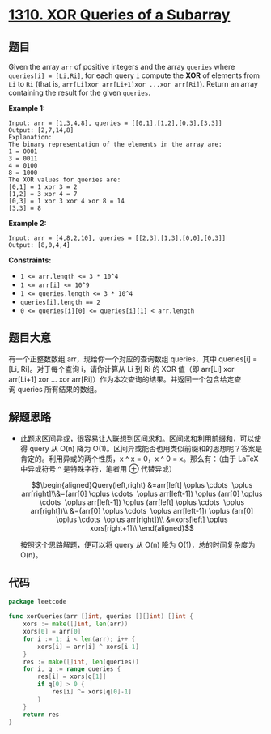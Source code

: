# [1310. XOR Queries of a Subarray](https://leetcode.com/problems/xor-queries-of-a-subarray/)


## 题目

Given the array `arr` of positive integers and the array `queries` where `queries[i] = [Li,Ri]`, for each query `i` compute the **XOR** of elements from `Li` to `Ri` (that is, `arr[Li]xor arr[Li+1]xor ...xor arr[Ri]`). Return an array containing the result for the given `queries`.

**Example 1:**

```
Input: arr = [1,3,4,8], queries = [[0,1],[1,2],[0,3],[3,3]]
Output: [2,7,14,8]
Explanation:
The binary representation of the elements in the array are:
1 = 0001
3 = 0011
4 = 0100
8 = 1000
The XOR values for queries are:
[0,1] = 1 xor 3 = 2
[1,2] = 3 xor 4 = 7
[0,3] = 1 xor 3 xor 4 xor 8 = 14
[3,3] = 8

```

**Example 2:**

```
Input: arr = [4,8,2,10], queries = [[2,3],[1,3],[0,0],[0,3]]
Output: [8,0,4,4]

```

**Constraints:**

- `1 <= arr.length <= 3 * 10^4`
- `1 <= arr[i] <= 10^9`
- `1 <= queries.length <= 3 * 10^4`
- `queries[i].length == 2`
- `0 <= queries[i][0] <= queries[i][1] < arr.length`

## 题目大意

有一个正整数数组 arr，现给你一个对应的查询数组 queries，其中 queries[i] = [Li, Ri]。对于每个查询 i，请你计算从 Li 到 Ri 的 XOR 值（即 arr[Li] xor arr[Li+1] xor ... xor arr[Ri]）作为本次查询的结果。并返回一个包含给定查询 queries 所有结果的数组。

## 解题思路

- 此题求区间异或，很容易让人联想到区间求和。区间求和利用前缀和，可以使得 query 从 O(n) 降为 O(1)。区间异或能否也用类似前缀和的思想呢？答案是肯定的。利用异或的两个性质，x ^ x = 0，x ^ 0 = x。那么有：（由于 LaTeX 中异或符号 ^ 是特殊字符，笔者用 $\oplus$ 代替异或）

    $$\begin{aligned}Query(left,right) &=arr[left] \oplus \cdots  \oplus arr[right]\\&=(arr[0] \oplus \cdots  \oplus arr[left-1]) \oplus (arr[0] \oplus \cdots  \oplus arr[left-1]) \oplus (arr[left] \oplus \cdots  \oplus arr[right])\\ &=(arr[0] \oplus \cdots  \oplus arr[left-1]) \oplus (arr[0] \oplus \cdots  \oplus arr[right])\\ &=xors[left] \oplus xors[right+1]\\ \end{aligned}$$

    按照这个思路解题，便可以将 query 从 O(n) 降为 O(1)，总的时间复杂度为 O(n)。

## 代码

```go
package leetcode

func xorQueries(arr []int, queries [][]int) []int {
    xors := make([]int, len(arr))
    xors[0] = arr[0]
    for i := 1; i < len(arr); i++ {
        xors[i] = arr[i] ^ xors[i-1]
    }
    res := make([]int, len(queries))
    for i, q := range queries {
        res[i] = xors[q[1]]
        if q[0] > 0 {
            res[i] ^= xors[q[0]-1]
        }
    }
    return res
}
```
